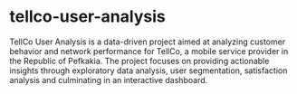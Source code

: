 # tellco-user-analysis
TellCo User Analysis is a data-driven project aimed at analyzing customer behavior and network performance for TellCo, a mobile service provider in the Republic of Pefkakia. The project focuses on providing actionable insights through exploratory data analysis, user segmentation,  satisfaction analysis and culminating in an interactive dashboard.
